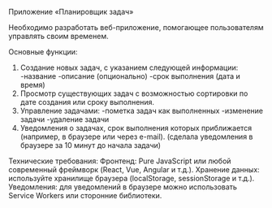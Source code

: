 Приложение «Планировщик задач»	

Необходимо разработать веб-приложение, помогающее пользователям управлять своим временем.

Основные функции:
1. Создание новых задач, с указанием следующей информации:
-название 
-описание (опционально)
-срок выполнения (дата и время)
2. Просмотр существующих задач с возможностью сортировки по дате создания или сроку выполнения.
3. Управление задачами:
-пометка задач как выполненных
-изменение задачи
-удаление задачи
4. Уведомления о задачах, срок выполнения которых приближается (например, в браузере или через e-mail).
   (сделала уведомления в браузере за 10 минут до начала задачи)

Технические требования:
Фронтенд: Pure JavaScript или любой современный фреймворк (React, Vue, Angular и т.д.).
Хранение данных: используйте хранилище браузера (localStorage, sessionStorage и т.д.).
Уведомления: для уведомлений в браузере можно использовать Service Workers или сторонние библиотеки. 

